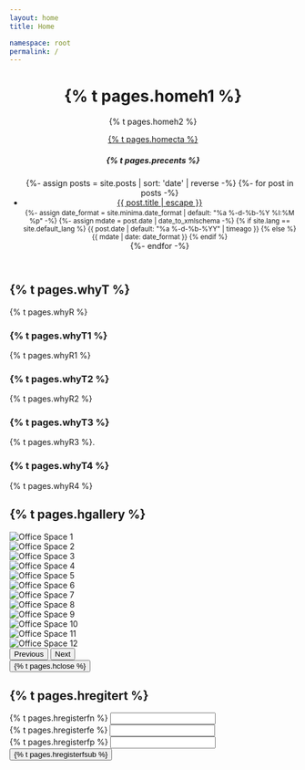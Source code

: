 ```yaml
---
layout: home
title: Home

namespace: root
permalink: /
---
```

<!-- Header Section -->
<header class="landing">
    <div class="overlay">
        <div class="px-2">
            <div class="row">
                <!-- Lienzo -->
                <div class="col-md-8">
                    <h1 class="display-4">
                    {% t pages.homeh1 %}
                    </h1>
                    <p class="lead">{% t pages.homeh2 %}</p>
                    <a href="#register" class="btn btn-primary btn-lg cta-button">
                    {% t pages.homecta %}
                    </a>
                </div>
                <!-- Sidebar (List of Posts) -->
                <div class="col-md-4">
                    <div class="sidebar">
                        <h5>{% t pages.precents %}</h5>
                        <ul class="list-group">
                        {%- assign posts = site.posts | sort: 'date' | reverse -%}
                        {%- for post in posts -%}
                        <li class="list-group-item">
                            <a href="{{ site.baseurl }}{{ post.url }}">
                            {{ post.title | escape }} 
                            </a>
                            <br>
                            <small class="text-secondary">
                            {%- assign date_format = site.minima.date_format | default: "%a %-d-%b-%Y %I:%M %p" -%}
                            {%- assign mdate = post.date | date_to_xmlschema -%}
                            {% if site.lang == site.default_lang %}
                            {{ post.date |  default: "%a %-d-%b-%YY" | timeago }}
                            {% else %}
                             {{ mdate | date: date_format }}
                            {% endif %}
                            </small>
                        </li>
                        {%- endfor -%}
                        </ul>
                    </div>
                </div>
            </div>
        </div>
    </div>
</header>

<!-- features Section -->
<section id="features" class="py-5">
    <div class="container text-center">
        <h2>{% t pages.whyT %}</h2>
        <p class="lead pb-3">
            {% t pages.whyR %}
        </p>
        <div class="features-grid">
            <div class="feature-item">
                <h3>{% t pages.whyT1 %}</h3>
                <p>{% t pages.whyR1 %}</p>
            </div>
            <div class="feature-item">
                <h3>{% t pages.whyT2 %}</h3>
                <p>{% t pages.whyR2 %}</p>
            </div>
            <div class="feature-item">
                <h3>{% t pages.whyT3 %}</h3>
                <p>{% t pages.whyR3 %}.</p>
            </div>
            <div class="feature-item">
                <h3>{% t pages.whyT4 %}</h3>
                <p>{% t pages.whyR4 %}</p>
            </div>
        </div>
    </div>
</section>
<!-- Gallery Section -->
<section id="gallery" class="py-5 bg-light">
    <div class="container">
        <h2 class="text-center">{% t pages.hgallery %}</h2>
        <!-- Carousel Wrapper -->
        <div id="galleryCarousel" class="carousel slide" data-bs-ride="carousel">
            <div class="carousel-inner">
                <!-- Carousel Items (3 images per slide) -->
                <div class="carousel-item active">
                    <div class="row">
                        <div class="col-md-4">
                            <div class="img-container mb-2">
                                <img src="/assets/gallery/gallery1.jpg" class="d-block w-100 img-thumbnail gallery-img" alt="Office Space 1">
                            </div>
                        </div>
                        <div class="col-md-4">
                            <div class="img-container mb-2">
                                <img src="/assets/gallery/gallery2.jpg" class="d-block w-100 img-thumbnail gallery-img" alt="Office Space 2">
                            </div>
                        </div>
                        <div class="col-md-4">
                            <div class="img-container mb-2">
                                <img src="/assets/gallery/gallery3.jpg" class="d-block w-100 img-thumbnail gallery-img" alt="Office Space 3">
                            </div>
                        </div>
                    </div>
                </div>
                <div class="carousel-item">
                    <div class="row">
                        <div class="col-md-4">
                            <div class="img-container mb-2">
                                <img src="/assets/gallery/gallery4.jpg" class="d-block w-100 img-thumbnail gallery-img" alt="Office Space 4">
                            </div>
                        </div>
                        <div class="col-md-4">
                            <div class="img-container mb-2">
                                <img src="/assets/gallery/gallery5.jpg" class="d-block w-100 img-thumbnail gallery-img" alt="Office Space 5">
                            </div>
                        </div>
                        <div class="col-md-4">
                            <div class="img-container mb-2">
                                <img src="/assets/gallery/gallery6.jpg" class="d-block w-100 img-thumbnail gallery-img" alt="Office Space 6">
                            </div>
                        </div>
                    </div>
                </div>
                <div class="carousel-item">
                    <div class="row">
                        <div class="col-md-4">
                            <div class="img-container mb-2">
                                <img src="/assets/gallery/gallery7.jpg" class="d-block w-100 img-thumbnail gallery-img" alt="Office Space 7">
                            </div>
                        </div>
                        <div class="col-md-4">
                            <div class="img-container mb-2">
                                <img src="/assets/gallery/gallery8.jpg" class="d-block w-100 img-thumbnail gallery-img" alt="Office Space 8">
                            </div>
                        </div>
                        <div class="col-md-4">
                            <div class="img-container mb-2">
                                <img src="/assets/gallery/gallery9.jpg" class="d-block w-100 img-thumbnail gallery-img" alt="Office Space 9">
                            </div>
                        </div>
                    </div>
                </div>
                <div class="carousel-item">
                    <div class="row">
                        <div class="col-md-4">
                            <div class="img-container mb-2">
                                <img src="/assets/gallery/gallery10.jpg" class="d-block w-100 img-thumbnail gallery-img" alt="Office Space 10">
                            </div>
                        </div>
                        <div class="col-md-4">
                            <div class="img-container mb-2">
                                <img src="/assets/gallery/gallery11.jpg" class="d-block w-100 img-thumbnail gallery-img" alt="Office Space 11">
                            </div>
                        </div>
                        <div class="col-md-4">
                            <div class="img-container mb-2">
                                <img src="/assets/gallery/gallery12.jpg" class="d-block w-100 img-thumbnail gallery-img" alt="Office Space 12">
                            </div>
                        </div>
                    </div>
                </div>
            </div>
            <!-- Carousel Controls -->
            <button class="carousel-control-prev" type="button" data-bs-target="#galleryCarousel" data-bs-slide="prev">
                <span class="carousel-control-prev-icon" aria-hidden="true"></span>
                <span class="visually-hidden">Previous</span>
            </button>
            <button class="carousel-control-next" type="button" data-bs-target="#galleryCarousel" data-bs-slide="next">
                <span class="carousel-control-next-icon" aria-hidden="true"></span>
                <span class="visually-hidden">Next</span>
            </button>
        </div>
    </div>
</section>

<!-- Modal for Lightbox -->
<div class="modal fade" id="lightboxModal" tabindex="-1" aria-labelledby="lightboxLabel" aria-hidden="true">
    <div class="modal-dialog modal-dialog-centered">
        <div class="modal-content">
            <div class="modal-body">
                <img id="lightboxImage" src="" class="img-fluid" alt="">
            </div>
            <div class="modal-footer">
                <button type="button" class="btn btn-secondary" data-bs-dismiss="modal">
                {% t pages.hclose %}
                </button>
            </div>
        </div>
    </div>
</div>

<!-- Registration Section -->
<section id="register" class="py-5">
    <div class="container">
        <h2 class="text-center">{% t pages.hregitert %}</h2>
        <form id="registerForm" class="col-md-6 mx-auto">
            <div class="mb-3">
                <label for="name" class="form-label">{% t pages.hregisterfn %}</label>
                <input type="text" class="form-control" id="name" required>
            </div>
            <div class="mb-3">
                <label for="email" class="form-label">{% t pages.hregisterfe %}</label>
                <input type="email" class="form-control" id="email" required>
            </div>
            <div class="mb-3">
                <label for="phone" class="form-label">{% t pages.hregisterfp %}</label>
                <input type="tel" class="form-control" id="phone" required>
            </div>
            <button type="submit" id="submit-register" class="btn btn-primary w-100">{% t pages.hregisterfsub %}</button>
        </form>
    </div>
</section>
